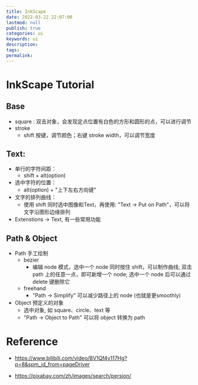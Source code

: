 ```yaml
---
title: InkScape
date: 2022-03-22 22:07:00
lastmod: null
publish: true
categories: ui
keywords: ui
description:
tags: 
permalink:
---
```


# InkScape Tutorial

## Base
- square : 双击对象，会发现定点位置有白色的方形和圆形的点，可以进行调节
- stroke 
  + shift 按键，调节颜色；右键 stroke width，可以调节宽度


## Text:
- 单行的字符间距：
  - shift + alt(option)
- 选中字符的位置：
  - alt(option) + "上下左右方向键"
- 文字的排列曲线：
  - 使用 shift 同时选中图像和Text，再使用: "Text -> Put on Path"，可以将文字沿图形边缘排列
- Extenstions -> Text, 有一些常用功能

## Path & Object
- Path 手工绘制
  - bezier
    + 编辑 node 模式，选中一个 node 同时按住 shift，可以制作曲线; 双击 path 上的任意一点，即可新增一个 node; 选中一个 node 后可以通过 delete 键删除它
  - freehand
    + "Path -> Simplify" 可以减少路径上的 node (也就是更smoothly)
- Object 预定义的对象
  - 选中对象, 如 square、circle、text 等
  - "Path -> Object to Path" 可以将 object 转换为 path

# Reference
- https://www.bilibili.com/video/BV1Qf4y117Hg?p=8&spm_id_from=pageDriver

- https://pixabay.com/zh/images/search/persion/

